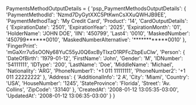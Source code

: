 PaymentsMethodOutputDetails = {
    'psp_PaymentMethodsOutputDetails': {
        'PaymentMethodId': 'Nzmd7DyGytXXC5PtKwnCsXXuQWHJB9EE',
        'PaymentMethodTag': 'My Credit Card',
        'Product': '14',
        'CardOutputDetails': {
            'ExpirationDate': '2501',
            'ExpirationYear': '2025',
            'ExpirationMonth': '01',
            'HolderName': 'JOHN DOE',
            'IIN': '450799',
            'Last4': '0010',
            'MaskedNumber': '450799******0010',
            'MaskedNumberAlternative': '************0010'
            },
        'FingerPrint': 'mGaXrr7u5sOONy68YuC55yJ0Q6xcByTIxzO1RPFcZbpEuClw',
        'Person': {
            'DateOfBirth': '1979-01-12',
            'FirstName': 'John',
            'Gender': 'M',
            'IDNumber': '54111111',
            'IDType': '200',
            'LastName': 'Doe',
            'MiddleName': 'Michael',
            'Nationality': 'ARG',
            'PhoneNumber1': '+1 011 11111111',
            'PhoneNumber2': '+1 011 22222222'
            },
        'Address': {
            'AdditionalInfo': '2 A',
            'City': 'Miami',
            'Country': 'USA',
            'HouseNumber': '1245',
            'StateProvince': 'Florida',
            'Street': 'Av. Collins',
            'ZipCode': '33140'
            },
        'CreatedAt': '2008-01-12 13:05:35-03:00',
        'UpdatedAt': '2008-01-12 13:06:35-03:00'
    }
}